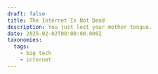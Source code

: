 ```yaml
---
draft: false
title: The Internet Is Not Dead
description: You just lost your mother tongue.
date: 2025-02-02T00:00:00.000Z
taxonomies:
  tags:
    - big tech
    - internet
---
```


